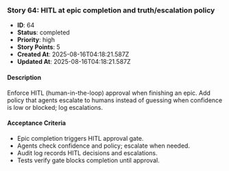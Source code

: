 ### Story 64: HITL at epic completion and truth/escalation policy

- **ID**: 64
- **Status**: completed
- **Priority**: high
- **Story Points**: 5
- **Created At**: 2025-08-16T04:18:21.587Z
- **Updated At**: 2025-08-16T04:18:21.587Z

#### Description

Enforce HITL (human-in-the-loop) approval when finishing an epic. Add policy that agents escalate to humans instead of guessing when confidence is low or blocked; log escalations.

#### Acceptance Criteria

- Epic completion triggers HITL approval gate.
- Agents check confidence and policy; escalate when needed.
- Audit log records HITL decisions and escalations.
- Tests verify gate blocks completion until approval.
